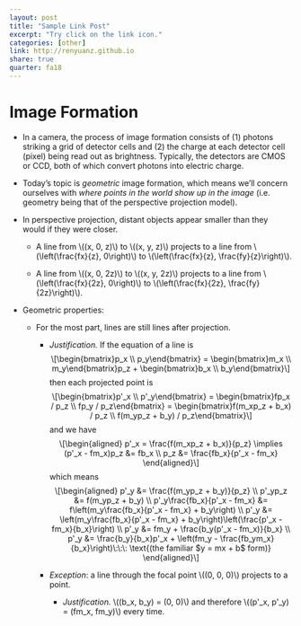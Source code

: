 ```yaml
---
layout: post
title: "Sample Link Post"
excerpt: "Try click on the link icon."
categories: [other]
link: http://renyuanz.github.io
share: true
quarter: fa18
---
```


<script src='https://cdnjs.cloudflare.com/ajax/libs/mathjax/2.7.5/MathJax.js?config=TeX-MML-AM_CHTML' async></script>

<h1 id="image-formation">Image Formation</h1>
<ul>
<li><p>In a camera, the process of image formation consists of (1) photons striking a grid of detector cells and (2) the charge at each detector cell (pixel) being read out as brightness. Typically, the detectors are CMOS or CCD, both of which convert photons into electric charge.</p></li>
<li><p>Today’s topic is <em>geometric</em> image formation, which means we’ll concern ourselves with <em>where points in the world show up in the image</em> (i.e. geometry being that of the perspective projection model).</p></li>
<li><p>In perspective projection, distant objects appear smaller than they would if they were closer.</p>
<ul>
<li><p>A line from <span class="math inline">\((x, 0, z)\)</span> to <span class="math inline">\((x, y, z)\)</span> projects to a line from <span class="math inline">\(\left(\frac{fx}{z}, 0\right)\)</span> to <span class="math inline">\(\left(\frac{fx}{z}, \frac{fy}{z}\right)\)</span>.</p></li>
<li><p>A line from <span class="math inline">\((x, 0, 2z)\)</span> to <span class="math inline">\((x, y, 2z)\)</span> projects to a line from <span class="math inline">\(\left(\frac{fx}{2z}, 0\right)\)</span> to <span class="math inline">\(\left(\frac{fx}{2z}, \frac{fy}{2z}\right)\)</span>.</p></li>
</ul></li>
<li><p>Geometric properties:</p>
<ul>
<li><p>For the most part, lines are still lines after projection.</p>
<ul>
<li><p><em>Justification.</em> If the equation of a line is <span class="math display">\[\begin{bmatrix}p_x \\ p_y\end{bmatrix} =
      \begin{bmatrix}m_x \\ m_y\end{bmatrix}p_z +
      \begin{bmatrix}b_x \\ b_y\end{bmatrix}\]</span> then each projected point is <span class="math display">\[\begin{bmatrix}p&#39;_x \\ p&#39;_y\end{bmatrix} =
      \begin{bmatrix}fp_x / p_z \\ fp_y / p_z\end{bmatrix} =
      \begin{bmatrix}f(m_xp_z + b_x) / p_z \\ f(m_yp_z + b_y) / p_z\end{bmatrix}\]</span> and we have <span class="math display">\[\begin{aligned}
      p&#39;_x = \frac{f(m_xp_z + b_x)}{p_z} \implies (p&#39;_x - fm_x)p_z &amp;= fb_x \\
      p_z &amp;= \frac{fb_x}{p&#39;_x - fm_x}
      \end{aligned}\]</span> which means <span class="math display">\[\begin{aligned}
      p&#39;_y &amp;= \frac{f(m_yp_z + b_y)}{p_z} \\
      p&#39;_yp_z &amp;= f(m_yp_z + b_y) \\
      p&#39;_y\frac{fb_x}{p&#39;_x - fm_x} &amp;= f\left(m_y\frac{fb_x}{p&#39;_x - fm_x} + b_y\right) \\
      p&#39;_y &amp;= \left(m_y\frac{fb_x}{p&#39;_x - fm_x} + b_y\right)\left(\frac{p&#39;_x - fm_x}{b_x}\right) \\
      p&#39;_y &amp;= fm_y + \frac{b_y(p&#39;_x - fm_x)}{b_x} \\
      p&#39;_y &amp;= \frac{b_y}{b_x}p&#39;_x + \left(fm_y - \frac{fb_ym_x}{b_x}\right)\:\:\: \text{(the familiar $y = mx + b$ form)}
      \end{aligned}\]</span></p></li>
<li><p><em>Exception</em>: a line through the focal point <span class="math inline">\((0, 0, 0)\)</span> projects to a point.</p>
<ul>
<li><p><em>Justification.</em> <span class="math inline">\((b_x, b_y) = (0, 0)\)</span> and therefore <span class="math inline">\((p&#39;_x, p&#39;_y) = (fm_x, fm_y)\)</span> every time.</p></li>
</ul></li>
</ul></li>
</ul></li>
</ul>
